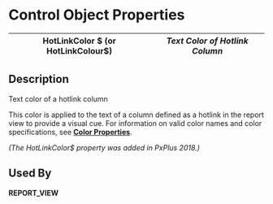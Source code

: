 # Control Object Properties

**HotLinkColor $ (or HotLinkColour$)** |  **_Text Color of Hotlink Column_**  
---|---  
  
## Description

Text color of a hotlink column

This color is applied to the text of a column defined as a hotlink in the report view to provide a visual cue. For information on valid color names and color specifications, see **[Color Properties](../control_object_properties/colour_properties.md)**.

_(The HotLinkColor$ property was added in PxPlus 2018.)_

## Used By

**REPORT_VIEW**
